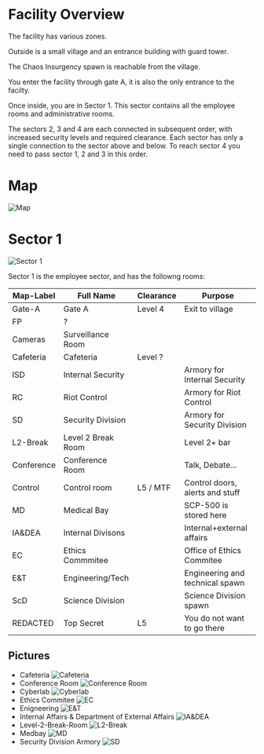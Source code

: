 # Facility Overview

The facility has various zones.

Outside is a small village and an entrance building with guard tower.

The Chaos Insurgency spawn is reachable from the village.

You enter the facility through gate A, it is also the only entrance to the facilty.

Once inside, you are in Sector 1. This sector contains all the employee rooms and administrative rooms.

The sectors 2, 3 and 4 are each connected in subsequent order, with increased security levels and required clearance.
Each sector has only a single connection to the sector above and below. To reach sector 4 you need to pass sector 1, 2 and 3 in this order.

# Map

![Map](/Facility/map-overview.png)

# Sector 1

![Sector 1](/Facility/map-s1.png)

Sector 1 is the employee sector, and has the followng rooms:

Map-Label  | Full Name          | Clearance | Purpose
---------- | ------------------ | --------- | ---------
Gate-A     | Gate A             | Level 4   | Exit to village
FP         | ?                  |           | 
Cameras    | Surveillance Room  |           | 
Cafeteria  | Cafeteria          | Level ?   | 
ISD        | Internal Security  |           | Armory for Internal Security
RC         | Riot Control       |           | Armory for Riot Control
SD         | Security Division  |           | Armory for Security Division
L2-Break   | Level 2 Break Room |           | Level 2+ bar
Conference | Conference Room    |           | Talk, Debate...
Control    | Control room       | L5 / MTF  | Control doors, alerts and stuff
MD         | Medical Bay        |           | SCP-500 is stored here
IA&DEA     | Internal Divisons  |           | Internal+external affairs
EC         | Ethics Commmitee   |           | Office of Ethics Commitee
E&T        | Engineering/Tech   |           | Engineering and technical spawn
ScD        | Science Division   |           | Science Division spawn
REDACTED   | Top Secret         | L5        | You do not want to go there


## Pictures

* Cafeteria ![Cafeteria](/Facility/s1-cafeteria.png)
* Conference Room ![Conference Room](/Facility/s1-conferenceroom.png)
* Cyberlab ![Cyberlab](/Facility/s1-cyberlab.png)
* Ethics Commitee ![EC](/Facility/s1-ec.png)
* Enigneering ![E&T](/Facility/s1-engineering.png)
* Internal Affairs & Department of External Affairs ![IA&DEA](/Facility/s1-ia.png)
* Level-2-Break-Room ![L2-Break](/Facility/s1-L2-break.png)
* Medbay ![MD](/Facility/s1-medbay.png)
* Security Division Armory ![SD](/Facility/s1-sd-armory.png)





